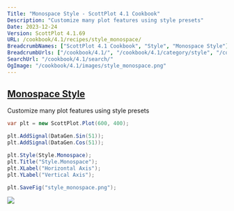 ```yaml
---
Title: "Monospace Style - ScottPlot 4.1 Cookbook"
Description: "Customize many plot features using style presets"
Date: 2023-12-24
Version: ScottPlot 4.1.69
URL: /cookbook/4.1/recipes/style_monospace/
BreadcrumbNames: ["ScottPlot 4.1 Cookbook", "Style", "Monospace Style"]
BreadcrumbUrls: ["/cookbook/4.1/", "/cookbook/4.1/category/style", "/cookbook/4.1/recipes/style_monospace/"]
SearchUrl: "/cookbook/4.1/search/"
OgImage: "/cookbook/4.1/images/style_monospace.png"
---
```


<h2><a id='monospace-style' href='/cookbook/4.1/recipes/style_monospace/'>Monospace Style</a></h2>

Customize many plot features using style presets

```cs
var plt = new ScottPlot.Plot(600, 400);

plt.AddSignal(DataGen.Sin(51));
plt.AddSignal(DataGen.Cos(51));

plt.Style(Style.Monospace);
plt.Title("Style.Monospace");
plt.XLabel("Horizontal Axis");
plt.YLabel("Vertical Axis");

plt.SaveFig("style_monospace.png");
```

<img src='../../images/style_monospace.png' class='d-block mx-auto my-5' />


